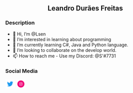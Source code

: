 ## <p align = center> Leandro Durães Freitas </p>

### Description
- 👋 Hi, I’m @Lsen
- 👀 I’m interested in learning about programming
- 🌱 I’m currently learning C#, Java and Python language.
- 💞️ I’m looking to collaborate on the develop world.
- 📫 How to reach me - Use my Discord: @S'#7731


### Social Media
<div>
      <img width="30" height="30" src="CLIPLY_372109260_TWITTER_LOGO_1080.gif">
      <!--<span> Titulo da primeira imagem </span>-->
      <img width="30" height="30" src="371907300_INSTAGRAM_ICON_TRANSPARENT_1080.gif">
      <!--<span> Titulo da segunda imagem </span>-->
</div>
